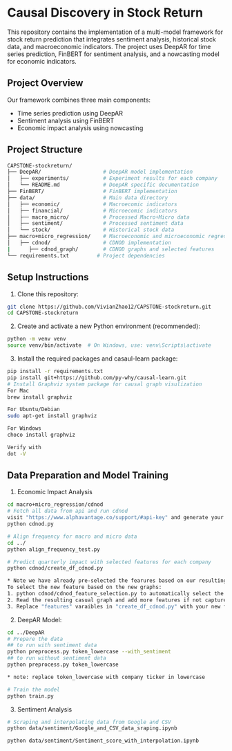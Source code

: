 # Causal Discovery in Stock Return

This repository contains the implementation of a multi-model framework for stock return prediction that integrates sentiment analysis, historical stock data, and macroeconomic indicators. The project uses DeepAR for time series prediction, FinBERT for sentiment analysis, and a nowcasting model for economic indicators.


## Project Overview
Our framework combines three main components:
- Time series prediction using DeepAR
- Sentiment analysis using FinBERT
- Economic impact analysis using nowcasting

## Project Structure
```bash
CAPSTONE-stockreturn/
├── DeepAR/                    # DeepAR model implementation
│   ├── experiments/           # Experiment results for each company
│   └── README.md              # DeepAR specific documentation
├── FinBERT/                   # FinBERT implementation
├── data/                      # Main data directory
│   ├── economic/              # Macroecomic indicators
│   ├── financial/             # Microecomic indicators
│   ├── macro_micro/           # Processed Macro+Micro data
│   ├── sentiment/             # Processed sentiment data
│   └── stock/                 # Historical stock data
├── macro+micro_regression/    # Macroeconomic and microeconomic regression analysis
│   ├── cdnod/                 # CDNOD implementation
|      ├── cdnod_graph/        # CDNOD graphs and selected features
└── requirements.txt         # Project dependencies
```

## Setup Instructions
1. Clone this repository:
```bash
git clone https://github.com/VivianZhao12/CAPSTONE-stockreturn.git
cd CAPSTONE-stockreturn
```

2. Create and activate a new Python environment (recommended):
```bash
python -m venv venv
source venv/bin/activate  # On Windows, use: venv\Scripts\activate
```

3. Install the required packages and casaul-learn package:
```bash
pip install -r requirements.txt
pip install git+https://github.com/py-why/causal-learn.git
# Install Graphviz system package for causal graph visulization
For Mac
brew install graphviz

For Ubuntu/Debian
sudo apt-get install graphviz

For Windows
choco install graphviz

Verify with
dot -V
```


## Data Preparation and Model Training
1. Economic Impact Analysis
```bash
cd macro+micro_regression/cdnod
# Fetch all data from api and run cdnod
visit "https://www.alphavantage.co/support/#api-key" and generate your own token, replace api_key = "" with your token in cdnod.py
python cdnod.py

# Align frequency for macro and micro data
cd ../
python align_frequency_test.py

# Predict quarterly impact with selected features for each company
python cdnod/create_df_cdnod.py

* Note we have already pre-selected the fearures based on our resulting graph, for future iterations:
To select the new feature based on the new graphs:
1. python cdnod/cdnod_feature_selection.py to automatically select the feature, result would be stored in causal_feature.json under cdnod_graph
2. Read the resulting casual graph and add more features if not captured
3. Replace "features" varaibles in "create_df_cdnod.py" with your new features!
```

2. DeepAR Model:
```bash
cd ../DeepAR
# Prepare the data
## to run with sentiment data
python preprocess.py token_lowercase --with_sentiment
## to run without sentiment data
python preprocess.py token_lowercase

* note: replace token_lowercase with company ticker in lowercase

# Train the model
python train.py
```

3. Sentiment Analysis
  ```bash
# Scraping and interpolating data from Google and CSV
python data/sentiment/Google_and_CSV_data_sraping.ipynb

python data/sentiment/Sentiment_score_with_interpolation.ipynb
```

